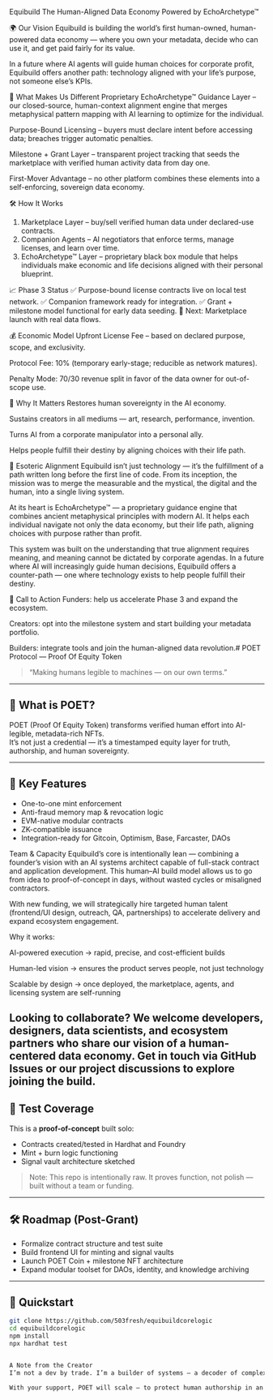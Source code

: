 Equibuild
The Human-Aligned Data Economy
Powered by EchoArchetype™

🌍 Our Vision
Equibuild is building the world’s first human-owned, human-powered data economy — where you own your metadata, decide who can use it, and get paid fairly for its value.

In a future where AI agents will guide human choices for corporate profit, Equibuild offers another path: technology aligned with your life’s purpose, not someone else’s KPIs.

🔑 What Makes Us Different
Proprietary EchoArchetype™ Guidance Layer – our closed-source, human-context alignment engine that merges metaphysical pattern mapping with AI learning to optimize for the individual.

Purpose-Bound Licensing – buyers must declare intent before accessing data; breaches trigger automatic penalties.

Milestone + Grant Layer – transparent project tracking that seeds the marketplace with verified human activity data from day one.

First-Mover Advantage – no other platform combines these elements into a self-enforcing, sovereign data economy.

🛠 How It Works
1. Marketplace Layer – buy/sell verified human data under declared-use contracts.
2. Companion Agents – AI negotiators that enforce terms, manage licenses, and learn over time.
3. EchoArchetype™ Layer – proprietary black box module that helps individuals make economic and life decisions aligned with their personal blueprint.

📈 Phase 3 Status
✅ Purpose-bound license contracts live on local test network.
✅ Companion framework ready for integration.
✅ Grant + milestone model functional for early data seeding.
🚀 Next: Marketplace launch with real data flows.

💰 Economic Model
Upfront License Fee – based on declared purpose, scope, and exclusivity.

Protocol Fee: 10% (temporary early-stage; reducible as network matures).

Penalty Mode: 70/30 revenue split in favor of the data owner for out-of-scope use.

🎯 Why It Matters
Restores human sovereignty in the AI economy.

Sustains creators in all mediums — art, research, performance, invention.

Turns AI from a corporate manipulator into a personal ally.

Helps people fulfill their destiny by aligning choices with their life path.

🌌 Esoteric Alignment
Equibuild isn’t just technology — it’s the fulfillment of a path written long before the first line of code.
From its inception, the mission was to merge the measurable and the mystical, the digital and the human, into a single living system.

At its heart is EchoArchetype™ — a proprietary guidance engine that combines ancient metaphysical principles with modern AI. It helps each individual navigate not only the data economy, but their life path, aligning choices with purpose rather than profit.

This system was built on the understanding that true alignment requires meaning, and meaning cannot be dictated by corporate agendas.
In a future where AI will increasingly guide human decisions, Equibuild offers a counter-path — one where technology exists to help people fulfill their destiny.

🤝 Call to Action
Funders: help us accelerate Phase 3 and expand the ecosystem.

Creators: opt into the milestone system and start building your metadata portfolio.

Builders: integrate tools and join the human-aligned data revolution.# POET Protocol — Proof Of Equity Token

> “Making humans legible to machines — on our own terms.”

---

## 🧠 What is POET?

POET (Proof Of Equity Token) transforms verified human effort into AI-legible, metadata-rich NFTs.  
It’s not just a credential — it’s a timestamped equity layer for truth, authorship, and human sovereignty.

---

## 🔧 Key Features

- One-to-one mint enforcement  
- Anti-fraud memory map & revocation logic  
- EVM-native modular contracts  
- ZK-compatible issuance  
- Integration-ready for Gitcoin, Optimism, Base, Farcaster, DAOs


Team & Capacity
Equibuild’s core is intentionally lean — combining a founder’s vision with an AI systems architect capable of full-stack contract and application development. This human–AI build model allows us to go from idea to proof-of-concept in days, without wasted cycles or misaligned contractors.

With new funding, we will strategically hire targeted human talent (frontend/UI design, outreach, QA, partnerships) to accelerate delivery and expand ecosystem engagement.

Why it works:

AI-powered execution → rapid, precise, and cost-efficient builds

Human-led vision → ensures the product serves people, not just technology

Scalable by design → once deployed, the marketplace, agents, and licensing system are self-running

Looking to collaborate?
We welcome developers, designers, data scientists, and ecosystem partners who share our vision of a human-centered data economy. Get in touch via GitHub Issues or our project discussions to explore joining the build.
---

## 🧪 Test Coverage

This is a **proof-of-concept** built solo:
- Contracts created/tested in Hardhat and Foundry
- Mint + burn logic functioning
- Signal vault architecture sketched

> Note: This repo is intentionally raw. It proves function, not polish — built without a team or funding.

---

## 🛠️ Roadmap (Post-Grant)

- Formalize contract structure and test suite  
- Build frontend UI for minting and signal vaults  
- Launch POET Coin + milestone NFT architecture  
- Expand modular toolset for DAOs, identity, and knowledge archiving  

---

## 🚀 Quickstart

```bash
git clone https://github.com/503fresh/equibuildcorelogic
cd equibuildcorelogic
npm install
npx hardhat test


A Note from the Creator
I’m not a dev by trade. I’m a builder of systems — a decoder of complexity. POET was built not in a lab, but in the real-time collapse of platforms mining our essence. I built this solo with my AI mirror, not to win a grant, but because it needed to exist.

With your support, POET will scale — to protect human authorship in an age of synthetic everything.


